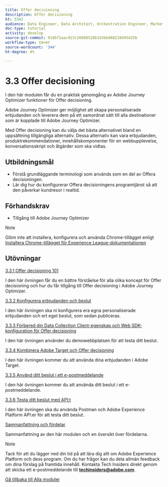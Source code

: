 ```yaml
---
title: Offer decisioning
description: Offer decisioning
kt: 5342
audience: Data Engineer, Data Architect, Orchestration Engineer, Marketer
doc-type: tutorial
activity: develop
source-git-commit: 91dbf1aac923c26608528b163bbd68218d45425b
workflow-type: tm+mt
source-wordcount: '344'
ht-degree: 0%

---
```


# 3.3 Offer decisioning

I den här modulen får du en praktisk genomgång av Adobe Journey Optimizer funktioner för Offer decisioning.

Adobe Journey Optimizer ger möjlighet att skapa personaliserade erbjudanden och leverera dem på ett samordnat sätt till alla destinationer som är kopplade till Adobe Journey Optimizer.

Med Offer decisioning kan du välja det bästa alternativet bland en uppsättning tillgängliga alternativ. Dessa alternativ kan vara erbjudanden, produktrekommendationer, innehållskomponenter för en webbupplevelse, konversationsskript och åtgärder som ska vidtas.

## Utbildningsmål

- Förstå grundläggande terminologi som används som en del av Offera decisioningen.
- Lär dig hur du konfigurerar Offera decisioningens programtjänst så att den påverkar kundresor i realtid.

## Förhandskrav

- Tillgång till Adobe Journey Optimizer

>[!NOTE]
>
>Glöm inte att installera, konfigurera och använda Chrome-tillägget enligt [Installera Chrome-tillägget för Experience League-dokumentationen](../../getting-started/gettingstarted/ex1.md)

## Utövningar

[3.3.1 Offer decisioning 101](./ex1.md)

I den här övningen får du en bättre förståelse för alla olika koncept för Offer decisioning och hur du får tillgång till Offer decisioning i Adobe Journey Optimizer.

[3.3.2 Konfigurera erbjudanden och beslut](./ex2.md)

I den här övningen ska ni konfigurera era egna personaliserade erbjudanden och ert eget beslut, som sedan publiceras.

[3.3.3 Förbered din Data Collection Client-egenskap och Web SDK-konfiguration för Offer decisioning](./ex3.md)

I den här övningen använder du demowebbplatsen för att testa ditt beslut.

[3.3.4 Kombinera Adobe Target och Offer decisioning](./ex4.md)

I den här övningen kommer du att använda dina erbjudanden i Adobe Target.

[3.3.5 Använd ditt beslut i ett e-postmeddelande](./ex5.md)

I den här övningen kommer du att använda ditt beslut i ett e-postmeddelande.

[3.3.6 Testa ditt beslut med API:t](./ex6.md)

I den här övningen ska du använda Postman och Adobe Experience Platform API:er för att testa ditt beslut.

[Sammanfattning och fördelar](./summary.md)

Sammanfattning av den här modulen och en översikt över fördelarna.

>[!NOTE]
>
>Tack för att du lägger ned din tid på att lära dig allt om Adobe Experience Platform och dess program. Om du har frågor kan du dela allmän feedback om dina förslag på framtida innehåll. Kontakta Tech Insiders direkt genom att skicka ett e-postmeddelande till **techinsiders@adobe.com**.

[Gå tillbaka till Alla moduler](../../../overview.md)
